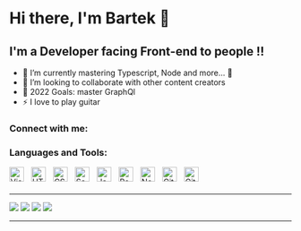 # Hi there, I'm Bartek  👋 




## I'm a Developer facing Front-end to people !!


- 🌱 I’m currently mastering Typescript, Node and more... 🤣
- 👯 I’m looking to collaborate with other content creators
- 🥅 2022 Goals: master GraphQl
- ⚡ I love to play guitar 


### Connect with me:




### Languages and Tools:

<img align="left" alt="Visual Studio Code" width="26px" src="https://cdn.jsdelivr.net/gh/devicons/devicon/icons/vscode/vscode-original.svg" style="padding-right:10px;" />
<img align="left" alt="HTML5" width="26px" src="https://cdn.jsdelivr.net/gh/devicons/devicon/icons/html5/html5-original.svg" style="padding-right:10px;" />
<img align="left" alt="CSS3" width="26px" src="https://cdn.jsdelivr.net/gh/devicons/devicon/icons/css3/css3-original.svg" style="padding-right:10px;" />
<img align="left" alt="Sass" width="26px" src="https://cdn.jsdelivr.net/gh/devicons/devicon/icons/sass/sass-original.svg" style="padding-right:10px;" />
<img align="left" alt="JavaScript" width="26px" src="https://cdn.jsdelivr.net/gh/devicons/devicon/icons/javascript/javascript-original.svg" style="padding-right:10px;" />
<img align="left" alt="React" width="26px" src="https://cdn.jsdelivr.net/gh/devicons/devicon/icons/react/react-original.svg" style="padding-right:10px;" />
<img align="left" alt="Node.js" width="26px" src="https://cdn.jsdelivr.net/gh/devicons/devicon/icons/nodejs/nodejs-original.svg" style="padding-right:10px;" />
<img align="left" alt="Git" width="26px" src="https://cdn.jsdelivr.net/gh/devicons/devicon/icons/git/git-original.svg" style="padding-right:10px;" />

<img align="left" alt="GitHub" width="26px" src="https://user-images.githubusercontent.com/3369400/139447912-e0f43f33-6d9f-45f8-be46-2df5bbc91289.png" style="padding-right:10px;" />


<br />
<br />

---
![](https://raw.githubusercontent.com/GitBartbe/github-stats/main/generated/overview.svg#gh-dark-mode-only)
![](https://raw.githubusercontent.com/GitBartbe/github-stats/main/generated/overview.svg#gh-light-mode-only)
![](https://raw.githubusercontent.com/GitBartbe/github-stats/main/generated/languages.svg#gh-dark-mode-only)
![](https://raw.githubusercontent.com/GitBartbe/github-stats/main/generated/languages.svg#gh-light-mode-only)

---


